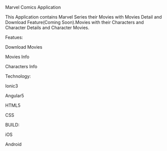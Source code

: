 Marvel Comics Application

This Application contains Marvel Series their Movies with Movies Detail and Download Feature(Coming Soon).Movies with their Characters and Character Details and Character Movies.

Featues:

Download Movies

Movies Info

Characters Info

Technology:

Ionic3

Angular5

HTML5

CSS

BUILD:

iOS

Android
